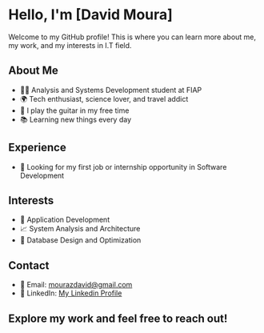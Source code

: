 # Hello, I'm [David Moura]

Welcome to my GitHub profile! This is where you can learn more about me, my work, and my interests in I.T field.

## About Me

- 👨‍💻 Analysis and Systems Development student at FIAP
- 🌍 Tech enthusiast, science lover, and travel addict
- 🎸 I play the guitar in my free time
- 📚 Learning new things every day

## Experience

-  👔 Looking for my first job or internship opportunity in Software Development

## Interests

- 🤖 Application Development
- 📈 System Analysis and Architecture
- 🎯 Database Design and Optimization
  
## Contact

- 📧 Email: mourazdavid@gmail.com 
- 💼 LinkedIn: [My Linkedin Profile](https://www.linkedin.com/in/davidmouraz/)

## Explore my work and feel free to reach out!


<!---
dvzmr/dvzmr is a ✨ special ✨ repository because its `README.md` (this file) appears on your GitHub profile.
You can click the Preview link to take a look at your changes.
--->
